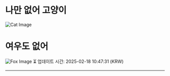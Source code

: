 
# 나만 없어 고양이

![Cat Image](https://cdn2.thecatapi.com/images/bnm.jpg)

# 여우도 없어
![Fox Image](https://randomfox.ca/images/105.jpg)
⏳ 업데이트 시간: 2025-02-18 10:47:31 (KRW)

---
